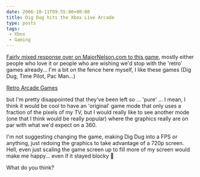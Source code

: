 ```yaml
---
date: 2006-10-11T09:55:00+00:00
title: Dig Dug hits the Xbox Live Arcade
type: posts
tags:
 - Xbox
 - Gaming
---
```

[Fairly mixed response over on MajorNelson.com to this game](http://www.majornelson.com/archive/2006/10/10/Soon_3A00_-Dig-Dug.aspx), mostly either people who love it or people who are wishing we'd stop with the 'retro' games already... I'm a bit on the fence here myself, I like these games (Dig Dug, Time Pilot, Pac Man...)

[Retro Arcade Games](http://static.flickr.com/93/221454813_a5af3ae0b1_m.jpg)

but I'm pretty disappointed that they've been left so ... 'pure' ... I mean, I think it would be cool to have an 'original' game mode that only uses a fraction of the pixels of my TV, but I would really like to see another mode (one that I think would be really popular) where the graphics really are on par with what we'd expect on a 360.

I'm not suggesting changing the game, making Dig Dug into a FPS or anything, just redoing the graphics to take advantage of a 720p screen. Hell, even just scaling the game screen up to fill more of my screen would make me happy... even if it stayed blocky 🙂

What do you think?
